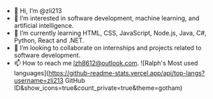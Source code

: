 - 👋 Hi, I’m @zli213
- 👀 I’m interested in software development, machine learning, and artificial intelligence.
- 🌱 I’m currently learning HTML, CSS, JavaScript, Node.js, Java, C#, Python, React and .NET.
- 💞️ I’m looking to collaborate on internships and projects related to software development.
- 📫 How to reach me lzh8612@outlook.com.
![Ralph's Most used languages](https://github-readme-stats.vercel.app/api/top-langs?username=zli213 GitHub ID&show_icons=true&count_private=true&theme=gotham)
<!---
zli213/zli213 is a ✨ special ✨ repository because its `README.md` (this file) appears on your GitHub profile.
You can click the Preview link to take a look at your changes.
--->

